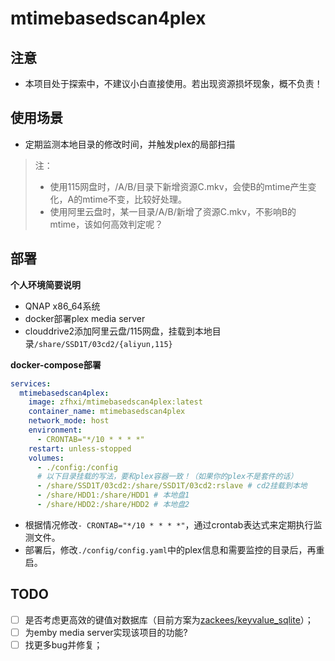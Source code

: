 # mtimebasedscan4plex

## 注意

* 本项目处于探索中，不建议小白直接使用。若出现资源损坏现象，概不负责！


## 使用场景

* 定期监测本地目录的修改时间，并触发plex的局部扫描

> 注：
> - 使用115网盘时，/A/B/目录下新增资源C.mkv，会使B的mtime产生变化，A的mtime不变，比较好处理。
> - 使用阿里云盘时，某一目录/A/B/新增了资源C.mkv，不影响B的mtime，该如何高效判定呢？


## 部署
**个人环境简要说明**

* QNAP x86_64系统
* docker部署plex media server
* clouddrive2添加阿里云盘/115网盘，挂载到本地目录`/share/SSD1T/03cd2/{aliyun,115}`


**docker-compose部署**

```yaml
services:
  mtimebasedscan4plex:
    image: zfhxi/mtimebasedscan4plex:latest
    container_name: mtimebasedscan4plex
    network_mode: host
    environment:
      - CRONTAB="*/10 * * * *"
    restart: unless-stopped
    volumes:
      - ./config:/config
      # 以下目录挂载的写法，要和plex容器一致！（如果你的plex不是套件的话）
      - /share/SSD1T/03cd2:/share/SSD1T/03cd2:rslave # cd2挂载到本地
      - /share/HDD1:/share/HDD1 # 本地盘1
      - /share/HDD2:/share/HDD2 # 本地盘2
```
* 根据情况修改`- CRONTAB="*/10 * * * *"`，通过crontab表达式来定期执行监测文件。
* 部署后，修改`./config/config.yaml`中的plex信息和需要监控的目录后，再重启。

## TODO

- [ ] 是否考虑更高效的键值对数据库（目前方案为[zackees/keyvalue_sqlite](https://github.com/zackees/keyvalue_sqlite)）；
- [ ] 为emby media server实现该项目的功能?
- [ ] 找更多bug并修复；
